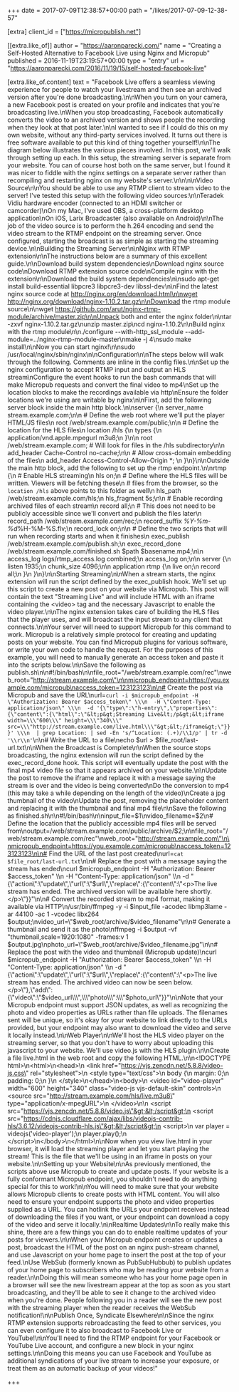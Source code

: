 +++
date = 2017-07-09T12:38:57+00:00
path = "/likes/2017-07-09-12-38-57"

[extra]
client_id = ["https://micropublish.net"]

[[extra.like_of]]
author = "https://aaronparecki.com/"
name = "Creating a Self-Hosted Alternative to Facebook Live using Nginx and Micropub"
published = 2016-11-19T23:19:57+00:00
type = "entry"
url = "https://aaronparecki.com/2016/11/19/15/self-hosted-facebook-live"

[extra.like_of.content]
text = "Facebook Live offers a seamless viewing experience for people to watch your livestream and then see an archived version after you're done broadcasting.\n\nWhen you turn on your camera, a new Facebook post is created on your profile and indicates that you're broadcasting live.\nWhen you stop broadcasting, Facebook automatically converts the video to an archived version and shows people the recording when they look at that post later.\n\nI wanted to see if I could do this on my own website, without any third-party services involved. It turns out there is free software available to put this kind of thing together yourself!\n\nThe diagram below illustrates the various pieces involved. In this post, we'll walk through setting up each. In this setup, the streaming server is separate from your website. You can of course host both on the same server, but I found it was nicer to fiddle with the nginx settings on a separate server rather than recompiling and restarting nginx on my website's server.\n\n\n\nVideo Source\n\nYou should be able to use any RTMP client to stream video to the server! I've tested this setup with the following video sources:\n\nTeradek Vidiu hardware encoder (connected to an HDMI switcher or camcorder)\nOn my Mac, I've used OBS, a cross-platform desktop application\nOn iOS, Larix Broadcaster (also available on Android)\n\nThe job of the video source is to perform the h.264 encoding and send the video stream to the RTMP endpoint on the streaming server. Once configured, starting the broadcast is as simple as starting the streaming device.\n\nBuilding the Streaming Server\n\nNginx with RTMP extension\n\nThe instructions below are a summary of this excellent guide.\n\nDownload build system dependencies\nDownload nginx source code\nDownload RTMP extension source code\nCompile nginx with the extension\n\nDownload the build system dependencies\n\nsudo apt-get install build-essential libpcre3 libpcre3-dev libssl-dev\n\nFind the latest nginx source code at http://nginx.org/en/download.html\n\nwget http://nginx.org/download/nginx-1.10.2.tar.gz\n\nDownload the rtmp module source\n\nwget https://github.com/arut/nginx-rtmp-module/archive/master.zip\n\nUnpack both and enter the nginx folder\n\ntar -zxvf nginx-1.10.2.tar.gz\nunzip master.zip\ncd nginx-1.10.2\n\nBuild nginx with the rtmp module\n\n./configure --with-http_ssl_module --add-module=../nginx-rtmp-module-master\nmake -j 4\nsudo make install\n\nNow you can start nginx!\n\nsudo /usr/local/nginx/sbin/nginx\n\nConfiguration\n\nThe steps below will walk through the following. Comments are inline in the config files.\n\nSet up the nginx configuration to accept RTMP input and output an HLS stream\nConfigure the event hooks to run the bash commands that will make Micropub requests and convert the final video to mp4\nSet up the location blocks to make the recordings available via http\nEnsure the folder locations we're using are writable by nginx\n\nFirst, add the following server block inside the main http block.\n\nserver {\n  server_name stream.example.com;\n\n  # Define the web root where we'll put the player HTML/JS files\n  root /web/stream.example.com/public;\n\n  # Define the location for the HLS files\n  location /hls {\n    types {\n      application/vnd.apple.mpegurl m3u8;\n    }\n\n    root /web/stream.example.com; # Will look for files in the /hls subdirectory\n\n    add_header Cache-Control no-cache;\n\n    # Allow cross-domain embedding of the files\n    add_header Access-Control-Allow-Origin *;    \n  }\n}\n\nOutside the main http block, add the following to set up the rtmp endpoint.\n\nrtmp {\n  # Enable HLS streaming\n  hls on;\n  # Define where the HLS files will be written. Viewers will be fetching these\n  # files from the browser, so the `location /hls` above points to this folder as well\n  hls_path /web/stream.example.com/hls;\n  hls_fragment 5s;\n\n  # Enable recording archived files of each stream\n  record all;\n  # This does not need to be publicly accessible since we'll convert and publish the files later\n  record_path /web/stream.example.com/rec;\n  record_suffix _%Y-%m-%d_%H-%M-%S.flv;\n  record_lock on;\n\n  # Define the two scripts that will run when recording starts and when it finishes\n  exec_publish /web/stream.example.com/publish.sh;\n  exec_record_done /web/stream.example.com/finished.sh $path $basename.mp4;\n\n  access_log logs/rtmp_access.log combined;\n  access_log on;\n\n  server {\n    listen 1935;\n    chunk_size 4096;\n\n    application rtmp {\n      live on;\n      record all;\n    }\n  }\n}\n\nStarting Streaming\n\nWhen a stream starts, the nginx extension will run the script defined by the exec_publish hook. We'll set up this script to create a new post on your website via Micropub. This post will contain the text \"Streaming Live\" and will include HTML with an iframe containing the &lt;video&gt; tag and the necessary Javascript to enable the video player.\n\nThe nginx extension takes care of building the HLS files that the player uses, and will broadcast the input stream to any client that connects.\n\nYour server will need to support Micropub for this command to work. Micropub is a relatively simple protocol for creating and updating posts on your website. You can find Micropub plugins for various software, or write your own code to handle the request. For the purposes of this example, you will need to manually generate an access token and paste it into the scripts below.\n\nSave the following as publish.sh\n\n#!/bin/bash\n\nfile_root=\"/web/stream.example.com/rec\"\nweb_root=\"http://stream.example.com\"\n\nmicropub_endpoint=https://you.example.com/micropub\naccess_token=123123123\n\n# Create the post via Micropub and save the URL\nurl=`curl -i $micropub_endpoint -H \"Authorization: Bearer $access_token\" \\\n  -H \"Content-Type: application/json\" \\\n  -d '{\"type\":\"h-entry\",\"properties\":{\"content\":{\"html\":\"&lt;p&gt;Streaming Live&lt;/p&gt;&lt;iframe width=\\\"600\\\" height=\\\"340\\\" src=\\\"http://stream.example.com/live.html\\\"&gt;&lt;/iframe&gt;\"}}}' \\\n  | grep Location: | sed -En 's/^Location: (.+)/\\1/p' | tr -d '\\r\\n'`\n\n# Write the URL to a file\necho $url &gt; $file_root/last-url.txt\n\nWhen the Broadcast is Complete\n\nWhen the source stops broadcasting, the nginx extension will run the script defined by the exec_record_done hook. This script will eventually update the post with the final mp4 video file so that it appears archived on your website.\n\nUpdate the post to remove the iframe and replace it with a message saying the stream is over and the video is being converted\nDo the conversion to mp4 (this may take a while depending on the length of the video)\nCreate a jpg thumbnail of the video\nUpdate the post, removing the placeholder content and replacing it with the thumbnail and final mp4 file\n\nSave the following as finished.sh\n\n#!/bin/bash\n\ninput_file=$1\nvideo_filename=$2\n# Define the location that the publicly accessible mp4 files will be served from\noutput=/web/stream.example.com/public/archive/$2;\n\nfile_root=\"/web/stream.example.com/rec\"\nweb_root=\"http://stream.example.com\"\n\nmicropub_endpoint=https://you.example.com/micropub\naccess_token=123123123\n\n# Find the URL of the last post created\nurl=`cat $file_root/last-url.txt`\n\n# Replace the post with a message saying the stream has ended\ncurl $micropub_endpoint -H \"Authorization: Bearer $access_token\" \\\n  -H \"Content-Type: application/json\" \\\n  -d \"{\\\"action\\\":\\\"update\\\",\\\"url\\\":\\\"$url\\\",\\\"replace\\\":{\\\"content\\\":\\\"&lt;p&gt;The live stream has ended. The archived version will be available here shortly.&lt;/p&gt;\\\"}}\"\n\n# Convert the recorded stream to mp4 format, making it available via HTTP\n/usr/bin/ffmpeg -y -i $input_file -acodec libmp3lame -ar 44100 -ac 1 -vcodec libx264 $output;\nvideo_url=\"$web_root/archive/$video_filename\"\n\n# Generate a thumbnail and send it as the photo\nffmpeg -i $output -vf \"thumbnail,scale=1920:1080\" -frames:v 1 $output.jpg\nphoto_url=\"$web_root/archive/$video_filename.jpg\"\n\n# Replace the post with the video and thumbnail (Micropub update)\ncurl $micropub_endpoint -H \"Authorization: Bearer $access_token\" \\\n  -H \"Content-Type: application/json\" \\\n  -d \"{\\\"action\\\":\\\"update\\\",\\\"url\\\":\\\"$url\\\",\\\"replace\\\":{\\\"content\\\":\\\"&lt;p&gt;The live stream has ended. The archived video can now be seen below.&lt;/p&gt;\\\"},\\\"add\\\":{\\\"video\\\":\\\"$video_url\\\",\\\"photo\\\":\\\"$photo_url\\\"}}\"\n\nNote that your Micropub endpoint must support JSON updates, as well as recognizing the photo and video properties as URLs rather than file uploads. The filenames sent will be unique, so it's okay for your website to link directly to the URLs provided, but your endpoint may also want to download the video and serve it locally instead.\n\nWeb Player\n\nWe'll host the HLS video player on the streaming server, so that you don't have to worry about uploading this javascript to your website. We'll use video.js with the HLS plugin.\n\nCreate a file live.html in the web root and copy the following HTML.\n\n&lt;!DOCTYPE html&gt;\n&lt;html&gt;\n&lt;head&gt;\n  &lt;link href=\"https://vjs.zencdn.net/5.8.8/video-js.css\" rel=\"stylesheet\"&gt;\n  &lt;style type=\"text/css\"&gt;\n    body {\n      margin: 0;\n      padding: 0;\n    }\n  &lt;/style&gt;\n&lt;/head&gt;\n&lt;body&gt;\n  &lt;video id=\"video-player\" width=\"600\" height=\"340\" class=\"video-js vjs-default-skin\" controls&gt;\n    &lt;source src=\"http://stream.example.com/hls/live.m3u8\" type=\"application/x-mpegURL\"&gt;\n  &lt;/video&gt;\n\n  &lt;script src=\"https://vjs.zencdn.net/5.8.8/video.js\"&gt;&lt;/script&gt;\n  &lt;script src=\"https://cdnjs.cloudflare.com/ajax/libs/videojs-contrib-hls/3.6.12/videojs-contrib-hls.js\"&gt;&lt;/script&gt;\n  &lt;script&gt;\n  var player = videojs('video-player');\n  player.play();\n  &lt;/script&gt;\n&lt;/body&gt;\n&lt;/html&gt;\n\nNow when you view live.html in your browser, it will load the streaming player and let you start playing the stream! This is the file that we'll be using in an iframe in posts on your website.\n\nSetting up your Website\n\nAs previously mentioned, the scripts above use Micropub to create and update posts. If your website is a fully conformant Micropub endpoint, you shouldn't need to do anything special for this to work!\n\nYou will need to make sure that your website allows Micropub clients to create posts with HTML content. You will also need to ensure your endpoint supports the photo and video properties supplied as a URL. You can hotlink the URLs your endpoint receives instead of downloading the files if you want, or your endpoint can download a copy of the video and serve it locally.\n\nRealtime Updates\n\nTo really make this shine, there are a few things you can do to enable realtime updates of your posts for viewers.\n\nWhen your Micropub endpoint creates or updates a post, broadcast the HTML of the post on an nginx push-stream channel, and use Javascript on your home page to insert the post at the top of your feed.\nUse WebSub (formerly known as PubSubHubbub) to publish updates of your home page to subscribers who may be reading your website from a reader.\n\nDoing this will mean someone who has your home page open in a browser will see the new livestream appear at the top as soon as you start broadcasting, and they'll be able to see it change to the archived video when you're done. People following you in a reader will see the new post with the streaming player when the reader receives the WebSub notification!\n\nPublish Once, Syndicate Elsewhere\n\nSince the nginx RTMP extension supports rebroadcasting the feed to other services, you can even configure it to also broadcast to Facebook Live or YouTube!\n\nYou'll need to find the RTMP endpoint for your Facebook or YouTube Live account, and configure a new block in your nginx settings.\n\nDoing this means you can use Facebook and YouTube as additional syndications of your live stream to increase your exposure, or treat them as an automatic backup of your videos!"

+++

